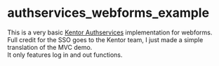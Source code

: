 # authservices_webforms_example

This is a very basic <a href="https://github.com/KentorIT/authservices">Kentor Authservices</a> implementation for webforms. <br/>
Full credit for the SSO goes to the Kentor team, I just made a simple translation of the MVC demo. <br/>
It only features log in and out functions. 

